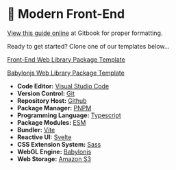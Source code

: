 # 💎 Modern Front-End

[View this guide online](https://gambitgames.gitbook.io/web-dev-guide/) at Gitbook for proper formatting.

Ready to get started? Clone one of our templates below...

[Front-End Web Library Package Template](https://github.com/GambitGamesLLC/front-end-web-template)

[Babylonjs Web Library Package Template](https://github.com/GambitGamesLLC/babylon-web-template)

* **Code Editor:** [Visual Studio Code](visual-studio-code.md)
* **Version Control:** [Git](git-and-github.md)
* **Repository Host:** [Github](git-and-github.md)
* **Package Manager:** [PNPM](pnpm.md)
* **Programming Language:** [Typescript](typescript.md)
* **Package Modules:** [ESM](esm.md)
* **Bundler:** [Vite](vite.md)
* **Reactive UI:** [Svelte](svelte.md)
* **CSS Extension System:** [Sass](sass.md)
* **WebGL Engine:** [Babylonjs](babylonjs.md)
* **Web Storage:** [Amazon S3](amazon-s3.md)
